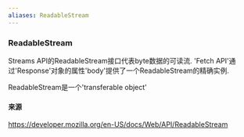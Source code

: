 ```yaml
---
aliases: ReadableStream
---
```



### ReadableStream

Streams API的ReadableStream接口代表byte数据的可读流. 'Fetch API'通过'Response'对象的属性'body'提供了一个ReadableStream的精确实例.

ReadableStream是一个'transferable object'



#### 来源

https://developer.mozilla.org/en-US/docs/Web/API/ReadableStream
